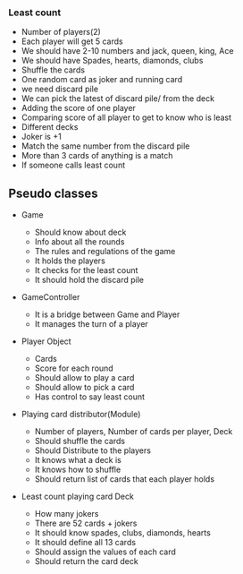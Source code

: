 ### Least count

- Number of players(2)
- Each player will get 5 cards
- We should have 2-10 numbers and jack, queen, king, Ace
- We should have Spades, hearts, diamonds, clubs
- Shuffle the cards
- One random card as joker and running card
- we need discard pile
- We can pick the latest of discard pile/ from the deck
- Adding the score of one player
- Comparing score of all player to get to know who is least
- Different decks
- Joker is +1
- Match the same number from the discard pile
- More than 3 cards of anything is a match
- If someone calls least count 

## Pseudo classes

- Game
  - Should know about deck
  - Info about all the rounds
  - The rules and regulations of the game
  - It holds the players
  - It checks for the least count
  - It should hold the discard pile

- GameController
  - It is a bridge between Game and Player
  - It manages the turn of a player

- Player Object
  - Cards
  - Score for each round
  - Should allow to play a card
  - Should allow to pick a card
  - Has control to say least count

- Playing card distributor(Module)
  - Number of players, Number of cards per player, Deck
  - Should shuffle the cards
  - Should Distribute to the players
  - It knows what a deck is
  - It knows how to shuffle
  - Should return list of cards that each player holds

- Least count playing card Deck
  - How many jokers
  - There are 52 cards + jokers
  - It should know spades, clubs, diamonds, hearts
  - It should define all 13 cards
  - Should assign the values of each card
  - Should return the card deck
